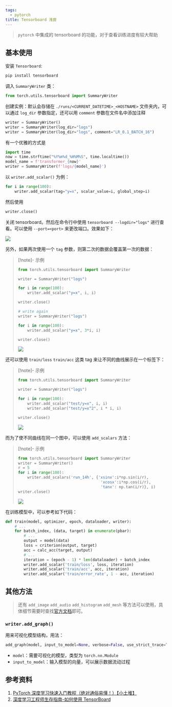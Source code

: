 ```yaml
---
tags:
  - pytorch
title: Tensorboard 浅尝
---
```


> `pytorch` 中集成的 tensorboard 的功能，对于查看训练进度有较大帮助

## 基本使用

安装 `Tensorboard`:

```bash
pip install tensorboard
```

调入 `SummaryWriter` 类：

```python
from torch.utils.tensorboard import SummaryWriter
```

创建实例：默认会存储在 `./runs/<CURRENT_DATETIME>_<HOSTNAME>` 文件夹内，可以通过 `log_dir` 参数指定，还可以用 `comment` 参数在文件名中添加注释

```python
writer = SummaryWriter()
writer = SummaryWriter(log_dir="logs")
writer = SummaryWriter(log_dir="logs", comment="LR_0.1_BATCH_16")
```

有一个优雅的方式是

```python
import time
now = time.strftime("%Y%m%d_%H%M%S", time.localtime())
model_name = f'transformer_{now}'
writer = SummaryWriter(f'logs/{model_name}')
```

以 `writer.add_scalar()` 为例：

```python
for i in range(100):
    writer.add_scalar(tag="y=x", scalar_value=i, global_step=i)
```

然后使用

```python
writer.close()
```

关闭 tensorboard。然后在命令行中使用 `tensorboard --logdir="logs"` 进行查看。可以使用 `--port=<port>` 来更改端口。效果如下：

![](https://cdn.jsdelivr.net/gh/KinnariyaMamaTanha/Images@images/20241215141431539.png)

另外，如果两次使用一个 `tag` 参数，则第二次的数据会覆盖第一次的数据：

> [!note]- 示例
> ```python
> from torch.utils.tensorboard import SummaryWriter
>
> writer = SummaryWriter("logs")
>
> for i in range(100):
>     writer.add_scalar("y=x", i, i)
>
> writer.close()
>
> # write again
> writer = SummaryWriter("logs")
>
> for i in range(100):
>     writer.add_scalar("y=x", 3*i, i)
>
> writer.close()
> ```
>
> ![](https://cdn.jsdelivr.net/gh/KinnariyaMamaTanha/Images@images/20241215141915997.png)

还可以使用 `train/loss` `train/acc` 这类 tag 来让不同的曲线展示在一个标签下：

> [!note]- 示例
> ```python
> from torch.utils.tensorboard import SummaryWriter
>
> writer = SummaryWriter("logs")
>
> for i in range(100):
>     writer.add_scalar("test/y=x", i, i)
>     writer.add_scalar("test/y=x^2", i * i, i)
>
> writer.close()
> ```
>
> ![](https://cdn.jsdelivr.net/gh/KinnariyaMamaTanha/Images@images/20241215150722211.png)

而为了使不同曲线在同一个图中，可以使用 `add_scalars` 方法：

> [!note]- 示例
> ```python
> from torch.utils.tensorboard import SummaryWriter
> writer = SummaryWriter()
> r = 5
> for i in range(100):
>     writer.add_scalars('run_14h', {'xsinx':i*np.sin(i/r),
>                                     'xcosx':i*np.cos(i/r),
>                                     'tanx': np.tan(i/r)}, i)
> writer.close()
> ```
>
> ![](https://cdn.jsdelivr.net/gh/KinnariyaMamaTanha/Images@images/20241215151248415.png)

在训练模型中，可以参考如下代码：

```python
def train(model, optimizer, epoch, dataloader, writer):
    # ...
    for batch_index, (data, target) in enumerate(pbar):
        # ...
        output = model(data)
        loss = criterion(output, target)
        acc = calc_acc(target, output)
        # ...
        iteration = (epoch - 1) * len(dataloader) + batch_index
        writer.add_scalar('train/loss', loss, iteration)
        writer.add_scalar('train/acc', acc, iteration)
        writer.add_scalar('train/error_rate', 1 - acc, iteration)
```

## 其他方法

> 还有 `add_image` `add_audio` `add_histogram` `add_mesh` 等方法可以使用，具体细节需要时查找[官方文档](https://tensorboardx.readthedocs.io/en/latest/tensorboard.html)即可。

### `writer.add_graph()`

用来可视化模型结构，用法：

```python
add_graph(model, input_to_model=None, verbose=False, use_strict_trace=True)
```

- `model`：需要可视化的模型，类型为 `torch.nn.Module`
- `input_to_model`：输入模型的向量，可以展示数据流动过程

## 参考资料

1. [PyTorch 深度学习快速入门教程（绝对通俗易懂！）【小土堆】](https://www.bilibili.com/video/BV1hE411t7RN/?p=8&share_source=copy_web&vd_source=c9e11661823ca4062db1ef99f7e0eee1)
2. [深度学习工程师生存指南-如何使用 TensorBoard](https://dl.ypw.io/how-to-use-tensorboard/)
